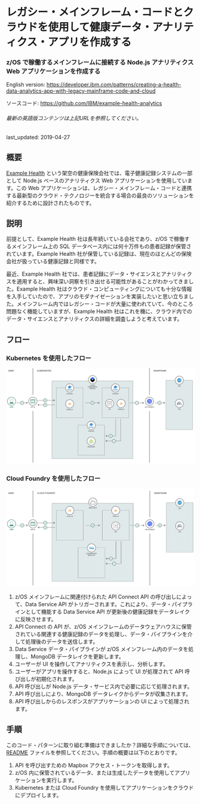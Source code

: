 # レガシー・メインフレーム・コードとクラウドを使用して健康データ・アナリティクス・アプリを作成する

### z/OS で稼働するメインフレームに接続する Node.js アナリティクス Web アプリケーションを作成する

English version: https://developer.ibm.com/patterns/creating-a-health-data-analytics-app-with-legacy-mainframe-code-and-cloud
  
ソースコード: https://github.com/IBM/example-health-analytics

###### 最新の英語版コンテンツは上記URLを参照してください。
last_updated:	2019-04-27

 ## 概要

[Example Health](https://developer.ibm.com/series/systems-example-health-series/) という架空の健康保険会社では、電子健康記録システムの一部として Node.js ベースのアナリティクス Web アプリケーションを使用しています。この Web アプリケーションは、レガシー・メインフレーム・コードと連携する最新型のクラウド・テクノロジーを統合する場合の最良のソリューションを紹介するために設計されたものです。

## 説明

前提として、Example Health 社は長年続いている会社であり、z/OS で稼働するメインフレーム上の SQL データベース内には何十万件もの患者記録が保管されています。Example Health 社が保管している記録は、現在のほとんどの保険会社が扱っている健康記録と同様です。

最近、Example Health 社では、患者記録にデータ・サイエンスとアナリティクスを適用すると、興味深い洞察を引き出せる可能性があることがわかってきました。Example Health 社はクラウド・コンピューティングについても十分な情報を入手していたので、アプリのモダナイゼーションを実装したいと思い立ちました。メインフレーム内ではレガシー・コードが大量に使われていて、今のところ問題なく機能していますが、Example Health 社はこれを機に、クラウド内でのデータ・サイエンスとアナリティクスの詳細を調査しようと考えています。

## フロー

### Kubernetes を使用したフロー

![Kubernetes のフロー](./images/k8s-arch-diagram.png)

### Cloud Foundry を使用したフロー

![Cloud Foundry のフロー](./images/cf-arch-diagram.png)

1. z/OS メインフレームに関連付けられた API Connect API の呼び出しによって、Data Service API がトリガーされます。これにより、データ・パイプラインとして機能する Data Service API が更新後の健康記録をデータレイクに反映させます。
1. API Connect の API が、z/OS メインフレームのデータウェアハウスに保管されている関連する健康記録のデータを処理し、データ・パイプラインを介して処理後のデータを送信します。
1. Data Service データ・パイプラインが z/OS メインフレーム内のデータを処理し、MongoDB データレイクを更新します。
1. ユーザーが UI を操作してアナリティクスを表示し、分析します。
1. ユーザーがアプリを操作すると、Node.js によって UI が処理されて API 呼び出しが初期化されます。
1. API 呼び出しが Node.js データ・サービス内で必要に応じて処理されます。
1. API 呼び出しにより、MongoDB データレイクからデータが収集されます。
1. API 呼び出しからのレスポンスがアプリケーションの UI によって処理されます。

## 手順

このコード・パターンに取り組む準備はできましたか？詳細な手順については、[README](https://github.com/IBM/example-health-analytics/blob/master/README.md) ファイルを参照してください。手順の概要は以下のとおりです。

1. API を呼び出すための Mapbox アクセス・トークンを取得します。
1. z/OS 内に保管されているデータ、または生成したデータを使用してアプリケーションを実行します。
1. Kubernetes または Cloud Foundry を使用してアプリケーションをクラウドにデプロイします。
